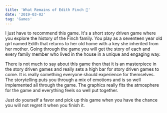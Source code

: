 ```yaml
---
title: 'What Remains of Edith Finch 💭'
date: '2019-03-02'
tag: 'Games'
---
```


I just have to recommend this game. It's a short story driven game where you explore the history of the Finch family.
You play as a seventeen year old girl named Edith that returns to her old home with a key she inherited from her mother.
Going through the game you will get the story of each and every family member who lived in the house in a unique and engaging way.

There is not much to say about this game then that it is an masterpiece in the story driven games and really sets a high bar for story driven games to come.
It is really something everyone should experience for themselves. The storytelling puts you through a mix of emotions and is so well implemented all through the game.
The graphics really fits the atmosphere for the game and everything feels so well put together.

Just do yourself a favor and pick up this game when you have the chance you will not regret it when you finish it.
